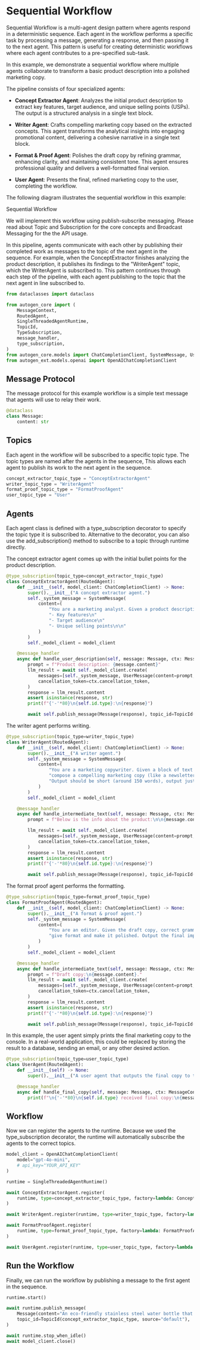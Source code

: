 # Sequential Workflow

Sequential Workflow is a multi-agent design pattern where agents respond in a deterministic sequence. Each agent in the workflow performs a specific task by processing a message, generating a response, and then passing it to the next agent. This pattern is useful for creating deterministic workflows where each agent contributes to a pre-specified sub-task.

In this example, we demonstrate a sequential workflow where multiple agents collaborate to transform a basic product description into a polished marketing copy.

The pipeline consists of four specialized agents:

- **Concept Extractor Agent**: Analyzes the initial product description to extract key features, target audience, and unique selling points (USPs). The output is a structured analysis in a single text block.

- **Writer Agent**: Crafts compelling marketing copy based on the extracted concepts. This agent transforms the analytical insights into engaging promotional content, delivering a cohesive narrative in a single text block.

- **Format & Proof Agent**: Polishes the draft copy by refining grammar, enhancing clarity, and maintaining consistent tone. This agent ensures professional quality and delivers a well-formatted final version.

- **User Agent**: Presents the final, refined marketing copy to the user, completing the workflow.

The following diagram illustrates the sequential workflow in this example:

Sequential Workflow

We will implement this workflow using publish-subscribe messaging. Please read about Topic and Subscription for the core concepts and Broadcast Messaging for the the API usage.

In this pipeline, agents communicate with each other by publishing their completed work as messages to the topic of the next agent in the sequence. For example, when the ConceptExtractor finishes analyzing the product description, it publishes its findings to the "WriterAgent" topic, which the WriterAgent is subscribed to. This pattern continues through each step of the pipeline, with each agent publishing to the topic that the next agent in line subscribed to.

```python
from dataclasses import dataclass

from autogen_core import (
    MessageContext,
    RoutedAgent,
    SingleThreadedAgentRuntime,
    TopicId,
    TypeSubscription,
    message_handler,
    type_subscription,
)
from autogen_core.models import ChatCompletionClient, SystemMessage, UserMessage
from autogen_ext.models.openai import OpenAIChatCompletionClient
```

## Message Protocol

The message protocol for this example workflow is a simple text message that agents will use to relay their work.

```python
@dataclass
class Message:
    content: str
```

## Topics

Each agent in the workflow will be subscribed to a specific topic type. The topic types are named after the agents in the sequence, This allows each agent to publish its work to the next agent in the sequence.

```python
concept_extractor_topic_type = "ConceptExtractorAgent"
writer_topic_type = "WriterAgent"
format_proof_topic_type = "FormatProofAgent"
user_topic_type = "User"
```

## Agents

Each agent class is defined with a type_subscription decorator to specify the topic type it is subscribed to. Alternative to the decorator, you can also use the add_subscription() method to subscribe to a topic through runtime directly.

The concept extractor agent comes up with the initial bullet points for the product description.

```python
@type_subscription(topic_type=concept_extractor_topic_type)
class ConceptExtractorAgent(RoutedAgent):
    def __init__(self, model_client: ChatCompletionClient) -> None:
        super().__init__("A concept extractor agent.")
        self._system_message = SystemMessage(
            content=(
                "You are a marketing analyst. Given a product description, identify:\n"
                "- Key features\n"
                "- Target audience\n"
                "- Unique selling points\n\n"
            )
        )
        self._model_client = model_client

    @message_handler
    async def handle_user_description(self, message: Message, ctx: MessageContext) -> None:
        prompt = f"Product description: {message.content}"
        llm_result = await self._model_client.create(
            messages=[self._system_message, UserMessage(content=prompt, source=self.id.key)],
            cancellation_token=ctx.cancellation_token,
        )
        response = llm_result.content
        assert isinstance(response, str)
        print(f"{'-'*80}\n{self.id.type}:\n{response}")

        await self.publish_message(Message(response), topic_id=TopicId(writer_topic_type, source=self.id.key))
```

The writer agent performs writing.

```python
@type_subscription(topic_type=writer_topic_type)
class WriterAgent(RoutedAgent):
    def __init__(self, model_client: ChatCompletionClient) -> None:
        super().__init__("A writer agent.")
        self._system_message = SystemMessage(
            content=(
                "You are a marketing copywriter. Given a block of text describing features, audience, and USPs, "
                "compose a compelling marketing copy (like a newsletter section) that highlights these points. "
                "Output should be short (around 150 words), output just the copy as a single text block."
            )
        )
        self._model_client = model_client

    @message_handler
    async def handle_intermediate_text(self, message: Message, ctx: MessageContext) -> None:
        prompt = f"Below is the info about the product:\n\n{message.content}"

        llm_result = await self._model_client.create(
            messages=[self._system_message, UserMessage(content=prompt, source=self.id.key)],
            cancellation_token=ctx.cancellation_token,
        )
        response = llm_result.content
        assert isinstance(response, str)
        print(f"{'-'*80}\n{self.id.type}:\n{response}")

        await self.publish_message(Message(response), topic_id=TopicId(format_proof_topic_type, source=self.id.key))
```

The format proof agent performs the formatting.

```python
@type_subscription(topic_type=format_proof_topic_type)
class FormatProofAgent(RoutedAgent):
    def __init__(self, model_client: ChatCompletionClient) -> None:
        super().__init__("A format & proof agent.")
        self._system_message = SystemMessage(
            content=(
                "You are an editor. Given the draft copy, correct grammar, improve clarity, ensure consistent tone, "
                "give format and make it polished. Output the final improved copy as a single text block."
            )
        )
        self._model_client = model_client

    @message_handler
    async def handle_intermediate_text(self, message: Message, ctx: MessageContext) -> None:
        prompt = f"Draft copy:\n{message.content}."
        llm_result = await self._model_client.create(
            messages=[self._system_message, UserMessage(content=prompt, source=self.id.key)],
            cancellation_token=ctx.cancellation_token,
        )
        response = llm_result.content
        assert isinstance(response, str)
        print(f"{'-'*80}\n{self.id.type}:\n{response}")

        await self.publish_message(Message(response), topic_id=TopicId(user_topic_type, source=self.id.key))
```

In this example, the user agent simply prints the final marketing copy to the console. In a real-world application, this could be replaced by storing the result to a database, sending an email, or any other desired action.

```python
@type_subscription(topic_type=user_topic_type)
class UserAgent(RoutedAgent):
    def __init__(self) -> None:
        super().__init__("A user agent that outputs the final copy to the user.")

    @message_handler
    async def handle_final_copy(self, message: Message, ctx: MessageContext) -> None:
        print(f"\n{'-'*80}\n{self.id.type} received final copy:\n{message.content}")
```

## Workflow

Now we can register the agents to the runtime. Because we used the type_subscription decorator, the runtime will automatically subscribe the agents to the correct topics.

```python
model_client = OpenAIChatCompletionClient(
    model="gpt-4o-mini",
    # api_key="YOUR_API_KEY"
)

runtime = SingleThreadedAgentRuntime()

await ConceptExtractorAgent.register(
    runtime, type=concept_extractor_topic_type, factory=lambda: ConceptExtractorAgent(model_client=model_client)
)

await WriterAgent.register(runtime, type=writer_topic_type, factory=lambda: WriterAgent(model_client=model_client))

await FormatProofAgent.register(
    runtime, type=format_proof_topic_type, factory=lambda: FormatProofAgent(model_client=model_client)
)

await UserAgent.register(runtime, type=user_topic_type, factory=lambda: UserAgent())
```

## Run the Workflow

Finally, we can run the workflow by publishing a message to the first agent in the sequence.

```python
runtime.start()

await runtime.publish_message(
    Message(content="An eco-friendly stainless steel water bottle that keeps drinks cold for 24 hours"),
    topic_id=TopicId(concept_extractor_topic_type, source="default"),
)

await runtime.stop_when_idle()
await model_client.close()
``` 